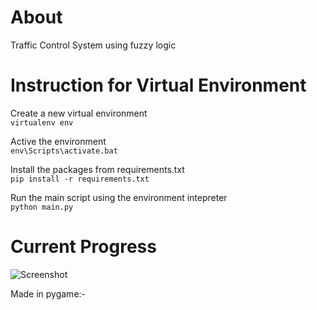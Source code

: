 # About
Traffic Control System using fuzzy logic

# Instruction for Virtual Environment
Create a new virtual environment  
`virtualenv env`

Active the environment  
`env\Scripts\activate.bat`

Install the packages from requirements.txt  
`pip install -r requirements.txt`

Run the main script using the environment intepreter  
`python main.py`

# Current Progress
![Screenshot](https://github.com/woo-chia-wei/traffic-fuzzy-control/blob/master/images/recording/01.gif)

Made in pygame:-
